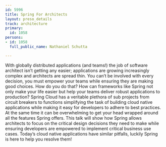 ```yaml
---
id: 5996
title: Spring For Architects
layout: preso_details
track: architecture
primary:
  id: 1058
persons:
- id: 1058
  full_public_name: Nathaniel Schutta

---
```

With globally distributed applications (and teams!) the job of software architect isn’t getting any easier; applications are growing increasingly complex and architects are spread thin. You can’t be involved with every decision, you must empower your teams while ensuring they are making good choices. How do you do that? How can frameworks like Spring not only make your life easier but help your teams deliver robust applications to production? Spring Cloud has a veritable plethora of sub projects from circuit breakers to functions simplifying the task of building cloud native applications while making it easy for developers to adhere to best practices. At the same time it can be overwhelming to get your head wrapped around all the features Spring offers. This talk will show how Spring allows architects to focus on the critical design decisions they need to make while ensuring developers are empowered to implement critical business use cases. Today’s cloud native applications have similar pitfalls, luckily Spring is here to help you resolve them!